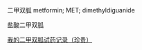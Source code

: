 
二甲双胍
metformin; MET; dimethyldiguanide

盐酸二甲双胍

[我的二甲双胍试药记录（珍贵）](https://github.com/AaG7xNnrgbzeyqc5woPS/health/blob/main/Lifespan/Metformin/%E4%BA%8C%E7%94%B2%E5%8F%8C%E8%83%8D%E8%AF%95%E8%8D%AF%E8%AE%B0%E5%BD%95.md)
